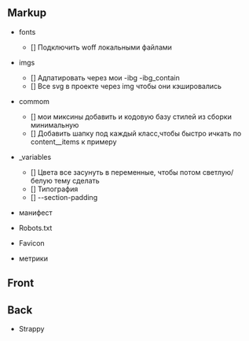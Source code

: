 ## Markup

- fonts
	- [] Подключить woff локальными файлами

- imgs
	- [] Адпатировать через мои -ibg -ibg_contain
	- [] Все svg в проекте через img чтобы они кэшировались

- commom
	- [] мои миксины добавить и кодовую базу стилей из сборки минимальную
	- [] Добавить шапку под каждый класс,чтобы быстро ичкать по content__items к примеру

- _variables
	- [] Цвета все засунуть в переменные, чтобы потом светлую/белую тему сделать
	- [] Типография
	- [] --section-padding

- манифест
- Robots.txt
- Favicon
- метрики

## Front


## Back

- Strappy